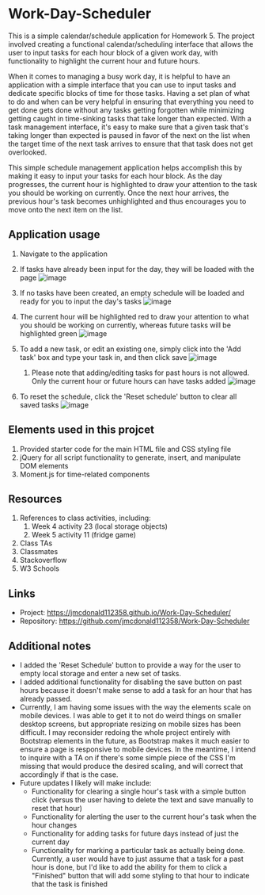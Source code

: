 # Work-Day-Scheduler
This is a simple calendar/schedule application for Homework 5. The project involved creating a functional calendar/scheduling interface that allows the user to input tasks for each hour block of a given work day, with functionality to highlight the current hour and future hours. 

When it comes to managing a busy work day, it is helpful to have an application with a simple interface that you can use to input tasks and dedicate specific blocks of time for those tasks. Having a set plan of what to do and when can be very helpful in ensuring that everything you need to get done gets done without any tasks getting forgotten while minimizing getting caught in time-sinking tasks that take longer than expected. With a task management interface, it's easy to make sure that a given task that's taking longer than expected is paused in favor of the next on the list when the target time of the next task arrives to ensure that that task does not get overlooked. 

This simple schedule management application helps accomplish this by making it easy to input your tasks for each hour block. As the day progresses, the current hour is highlighted to draw your attention to the task you should be working on currently. Once the next hour arrives, the previous hour's task becomes unhighlighted and thus encourages you to move onto the next item on the list. 


## Application usage

1. Navigate to the application
2. If tasks have already been input for the day, they will be loaded with the page
![image](https://user-images.githubusercontent.com/73570812/104899614-4e33f280-5938-11eb-89ee-af4295e0535c.png)

3. If no tasks have been created, an empty schedule will be loaded and ready for you to input the day's tasks
![image](https://user-images.githubusercontent.com/73570812/104899749-791e4680-5938-11eb-8806-b3d49eec49ea.png)

4. The current hour will be highlighted red to draw your attention to what you should be working on currently, whereas future tasks will be highlighted green
![image](https://user-images.githubusercontent.com/73570812/104900765-b33c1800-5939-11eb-9ecc-41037cc1c17d.png)

5. To add a new task, or edit an existing one, simply click into the 'Add task' box and type your task in, and then click save
![image](https://user-images.githubusercontent.com/73570812/104899979-bda9e200-5938-11eb-8b1a-91440c0d03e0.png)

   1. Please note that adding/editing tasks for past hours is not allowed. Only the current hour or future hours can have tasks added
   ![image](https://user-images.githubusercontent.com/73570812/104900488-57718f00-5939-11eb-86be-aabf7b36feee.png)

6. To reset the schedule, click the 'Reset schedule' button to clear all saved tasks
![image](https://user-images.githubusercontent.com/73570812/104900838-ccdd5f80-5939-11eb-970e-649e720781b5.png)


## Elements used in this projcet

1. Provided starter code for the main HTML file and CSS styling file
2. jQuery for all script functionality to generate, insert, and manipulate DOM elements
3. Moment.js for time-related components

## Resources

1. References to class activities, including:
   1. Week 4 activity 23 (local storage objects)
   2. Week 5 activity 11 (fridge game)
2. Class TAs
3. Classmates
4. Stackoverflow
5. W3 Schools


## Links

- Project: https://jmcdonald112358.github.io/Work-Day-Scheduler/ 
- Repository: https://github.com/jmcdonald112358/Work-Day-Scheduler


## Additional notes

- I added the 'Reset Schedule' button to provide a way for the user to empty local storage and enter a new set of tasks. 
- I added additional functionality for disabling the save button on past hours because it doesn't make sense to add a task for an hour that has already passed.
- Currently, I am having some issues with the way the elements scale on mobile devices. I was able to get it to not do weird things on smaller desktop screens, but appropriate resizing on mobile sizes has been difficult. I may reconsider redoing the whole project entirely with Bootstrap elements in the future, as Bootstrap makes it much easier to ensure a page is responsive to mobile devices. In the meantime, I intend to inquire with a TA on if there's some simple piece of the CSS I'm missing that would produce the desired scaling, and will correct that accordingly if that is the case. 
- Future updates I likely will make include: 
   - Functionality for clearing a single hour's task with a simple button click (versus the user having to delete the text and save manually to reset that hour)
   - Functionality for alerting the user to the current hour's task when the hour changes
   - Functionality for adding tasks for future days instead of just the current day
   - Functionality for marking a particular task as actually being done. Currently, a user would have to just assume that a task for a past hour is done, but I'd like to add the ability for them to click a "Finished" button that will add some styling to that hour to indicate that the task is finished
